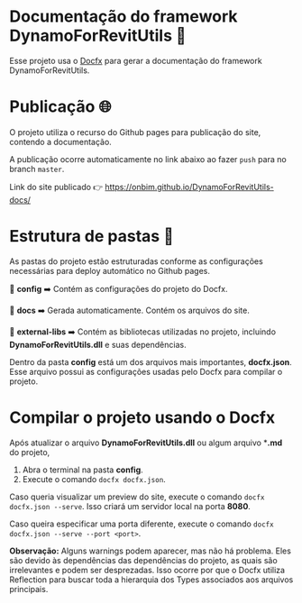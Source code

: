 ﻿# Documentação do framework DynamoForRevitUtils 📄

Esse projeto usa o [Docfx](https://github.com/dotnet/docfx) para gerar a documentação do framework DynamoForRevitUtils.

# Publicação 🌐

O projeto utiliza o recurso do Github pages para publicação do site, contendo a documentação.

A publicação ocorre automaticamente no link abaixo ao fazer `push` para no branch `master`.

Link do site publicado 👉 https://onbim.github.io/DynamoForRevitUtils-docs/

# Estrutura de pastas 📂

As pastas do projeto estão estruturadas conforme as configurações necessárias para deploy automático no Github pages.

📂 **config** ➡️ Contém as configurações do projeto do Docfx.

📂 **docs** ➡️ Gerada automaticamente. Contém os arquivos do site.

📂 **external-libs** ➡️ Contém as bibliotecas utilizadas no projeto, incluindo **DynamoForRevitUtils.dll** e suas dependências.

Dentro da pasta **config** está um dos arquivos mais importantes, **docfx.json**. Esse arquivo possui as configurações
usadas pelo Docfx para compilar o projeto.

# Compilar o projeto usando o Docfx

Após atualizar o arquivo **DynamoForRevitUtils.dll** ou algum arquivo ***.md** do projeto,

1. Abra o terminal na pasta **config**.
2. Execute o comando `docfx docfx.json`.

Caso queria visualizar um preview do site, execute o comando `docfx docfx.json --serve`. 
Isso criará um servidor local na porta **8080**.

Caso queira especificar uma porta diferente, execute o comando `docfx docfx.json --serve --port <port>`.

**Observação:** Alguns warnings podem aparecer, mas não há problema. Eles são devido às dependências das dependências 
do projeto, as quais são irrelevantes e podem ser desprezadas. Isso ocorre por que o Docfx utiliza Reflection para
buscar toda a hierarquia dos Types associados aos arquivos principais.
